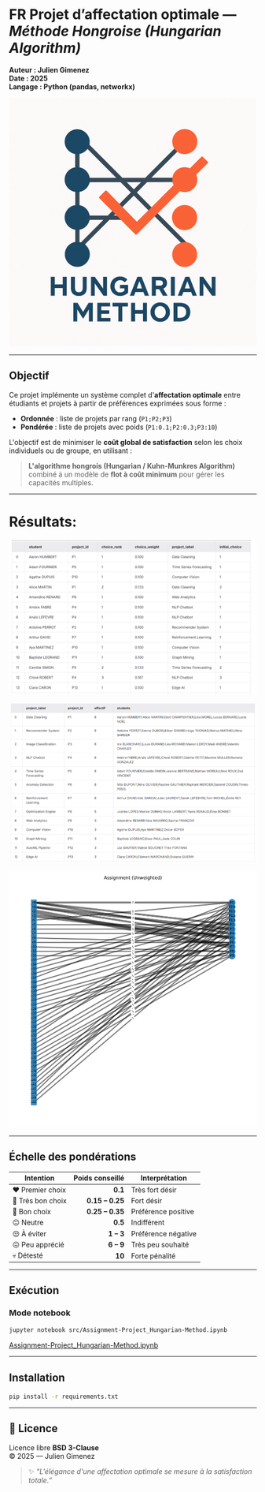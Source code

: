 # FR Projet d’affectation optimale — *Méthode Hongroise (Hungarian Algorithm)*

**Auteur : Julien Gimenez**  
**Date : 2025**  
**Langage : Python (pandas, networkx)**  

![Logo Student-Project Assignment Using the Kuhn–Munkres - Hungarian - Algorithm](docs/img/hugarian-method.png)

---

## Objectif

Ce projet implémente un système complet d'**affectation optimale** entre étudiants et projets à partir de préférences exprimées sous forme :

- **Ordonnée** : liste de projets par rang (`P1;P2;P3`)
- **Pondérée** : liste de projets avec poids (`P1:0.1;P2:0.3;P3:10`)

L'objectif est de minimiser le **coût global de satisfaction** selon les choix individuels ou de groupe, en utilisant :

> **L'algorithme hongrois (Hungarian / Kuhn-Munkres Algorithm)**  
> combiné à un modèle de **flot à coût minimum** pour gérer les capacités multiples.

---
# Résultats:

![Results1](docs/img/results1.png)

![Results2](docs/img/results2.png)

![Results3](docs/img/results3.png)

---
## Échelle des pondérations

| Intention | Poids conseillé | Interprétation |
|------------|----------------:|----------------|
| ❤️ Premier choix | **0.1** | Très fort désir |
| 💚 Très bon choix | **0.15 – 0.25** | Fort désir |
| 💛 Bon choix | **0.25 – 0.35** | Préférence positive |
| 😐 Neutre | **0.5** | Indifférent |
| 😒 À éviter | **1 – 3** | Préférence négative |
| 😖 Peu apprécié | **6 – 9** | Très peu souhaité |
| 💀 Détesté | **10** | Forte pénalité |

---

## Exécution


### Mode notebook
```bash
jupyter notebook src/Assignment-Project_Hungarian-Method.ipynb
```

[Assignment-Project_Hungarian-Method.ipynb](src/Assignment-Project_Hungarian-Method.ipynb)


---

## Installation

```bash
pip install -r requirements.txt
```

---

## 🧾 Licence

Licence libre **BSD 3-Clause**  
© 2025 — Julien Gimenez  

> ✨ *“L'élégance d'une affectation optimale se mesure à la satisfaction totale.”*
